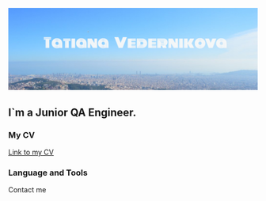 ![Header](https://github.com/Kitiv13/Kitiv13/blob/main/assets/assets.jpg)

## I`m a Junior QA Engineer.

### My CV
[Link to my CV](https://novosibirsk.hh.ru/applicant/resumes/view?resume=8684bf39ff0b3e21640039ed1f713773757765/)


### Language and Tools


Contact me
